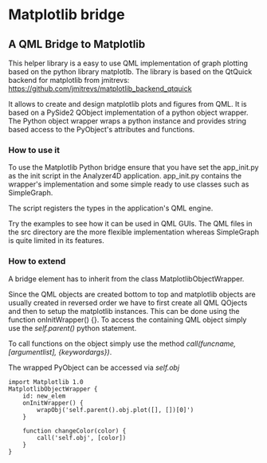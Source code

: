 # Matplotlib bridge
## A QML Bridge to Matplotlib

This helper library is a easy to use QML implementation of graph plotting based on the python library matplotlb.
The library is based on the QtQuick backend for matplotlib from jmitrevs:
https://github.com/jmitrevs/matplotlib_backend_qtquick

It allows to create and design matplotlib plots and figures from QML.
It is based on a PySide2 QObject implementation of a python object wrapper.
The Python object wrapper wraps a python instance and provides string based access to the PyObject's attributes and functions.

### How to use it

To use the Matplotlib Python bridge ensure that you have set the app_init.py as the init script in the Analyzer4D application.
app_init.py contains the wrapper's implementation and some simple ready to use classes such as SimpleGraph.

The script registers the types in the application's QML engine.

Try the examples to see how it can be used in QML GUIs.
The QML files in the src directory are the more flexible implementation whereas SimpleGraph is quite limited in its features.

### How to extend

A bridge element has to inherit from the class MatplotlibObjectWrapper.

Since the QML objects are created bottom to top and matplotlib objects are usually created in reversed order we have to first create all QML QOjects and then to setup the matplotlib instances. This can be done using the function onInitWrapper() {}.
To access the containing QML object simply use the _self.parent()_ python statement.

To call functions on the object simply use the method _call(funcname, [argumentlist], {keywordargs})_.

The wrapped PyObject can be accessed via _self.obj_

```
import Matplotlib 1.0
MatplotlibObjectWrapper {
    id: new_elem
    onInitWrapper() {
        wrapObj('self.parent().obj.plot([], [])[0]')
    }

    function changeColor(color) {
        call('self.obj', [color])
    }
}
```
